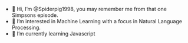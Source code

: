 - 👋 Hi, I’m @Spiderpig1998, you may remember me from that one Simpsons episode.
- 👀 I’m interested in Machine Learning with a focus in Natural Language Processing.
- 🌱 I’m currently learning Javascript
<!---
Spiderpig1998/Spiderpig1998 is a ✨ special ✨ repository because its `README.md` (this file) appears on your GitHub profile.
You can click the Preview link to take a look at your changes.
--->
